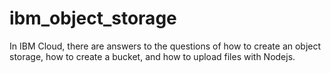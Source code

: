 # ibm_object_storage
In IBM Cloud, there are answers to the questions of how to create an object storage, how to create a bucket, and how to upload files with Nodejs.
